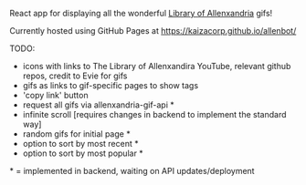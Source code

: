 React app for displaying all the wonderful [Library of Allenxandria](https://www.youtube.com/@TheLibraryofAllenxandria) gifs!

Currently hosted using GitHub Pages at https://kaizacorp.github.io/allenbot/

TODO:

- icons with links to The Library of Allenxandira YouTube, relevant github repos, credit to Evie for gifs
- gifs as links to gif-specific pages to show tags
- 'copy link' button
- request all gifs via allenxandria-gif-api *
- infinite scroll [requires changes in backend to implement the standard way]
- random gifs for initial page *
- option to sort by most recent *
- option to sort by most popular *

\* = implemented in backend, waiting on API updates/deployment